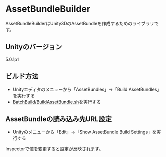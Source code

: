 AssetBundleBuilder
==================
AssetBundleBuilderはUnity3DのAssetBundleを作成するためのライブラリです。

## Unityのバージョン
5.0.1p1

## ビルド方法

- Unityエディタのメニューから「AssetBundles」→「Build AssetBundles」を実行する
- [BatchBuild/BuildAssetBundle.sh](https://github.com/kiyoaki/AssetBundleBuilder/blob/master/BatchBuild/BuildAssetBundle.sh)を実行する

## AssetBundleの読み込み先URL設定

- Unityのメニューから「Edit」→「Show AssetBundle Build Settings」を実行する

Inspectorで値を変更すると設定が反映されます。
